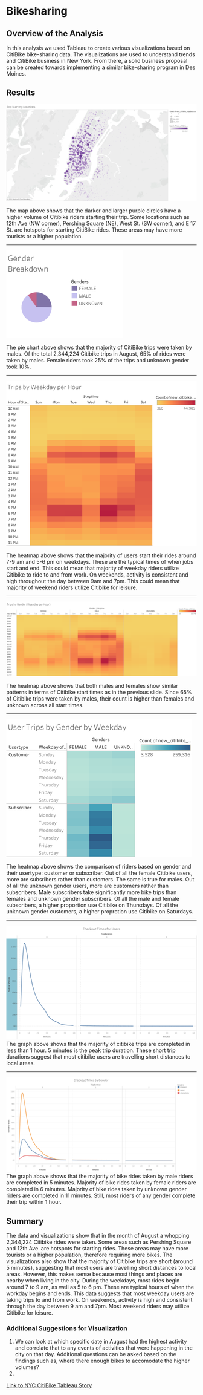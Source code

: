 # Bikesharing

## Overview of the Analysis 
In this analysis we used Tableau to create various visualizations based on CitiBike bike-sharing data. The visualizations are used to understand trends and CitiBike business in New York. From there, a solid business proposal can be created towards implementing a similar bike-sharing program in Des Moines. 

## Results 

![Top Starting Locations](Images/Top_Starting_Locations.png)

The map above shows that the darker and larger purple circles have a higher volume of Citibike riders starting their trip. Some locations such as 12th Ave (NW corner), Pershing Square (NE), West St. (SW corner), and E 17 St. are hotspots for starting CitiBike rides. These areas may have more tourists or a higher population. 

----
![Gender Breakdown](Images/Gender_Breakdown.png)

The pie chart above shows that the majority of CitiBike trips were taken by males. Of the total 2,344,224 Citibike trips in August, 65% of rides were taken by males. Female riders took 25% of the trips and unknown gender took 10%. 

----
![Trips by Weekdays](Images/Trips_Weekday.png)

The heatmap above shows that the majority of users start their rides around 7-9 am and 5-6 pm on weekdays. These are the typical times of when jobs start and end. This could mean that majority of weekday riders utilize Citibike to ride to and from work. On weekends, activity is consistent and high throughout the day between 9am and 7pm. This could mean that majority of weekend riders utilize Citibike for leisure. 

----
![Trips by Gender](Images/Trips_Gender.png)

The heatmap above shows that both males and females show similar patterns in terms of Citibike start times as in the previous slide.  Since 65% of Citibike trips were taken by males, their count is higher than females and unknown across all start times.

----
![User Trips](Images/User_Trips.png)

The heatmap above shows the comparison of riders based on gender and their usertype: customer or subscriber. Out of all the female Citibike users, more are subsribers rather than customers. The same is true for males. Out of all the unknown gender users, more are customers rather than subscribers. Male subscribers take significantly more bike trips than females and unknown gender subscribers. Of all the male and female subscribers, a higher proportion use Citibike on Thursdays. Of all the unknown gender customers, a higher proprotion use Citibike on Saturdays. 

----
![Checkout Time by Users](Images/Checkout_Times_Users.png)
The graph above shows that the majority of citibike trips  are completed in less than 1 hour. 5 minutes is the peak trip duration. These short trip durations suggest that most citibike users are travelling short distances to local areas.  

----
![Checkout Time by Gender](Images/Checkout_Times_Gender.png)
The graph above shows that the majority of bike rides taken by male riders are completed in 5 minutes. Majority of bike rides taken by female riders are completed in 6 minutes. Majority of bike rides taken by unknown gender riders are completed in 11 minutes. Still, most riders of any gender complete their trip within 1 hour. 

## Summary 

The data and visualizations show that in the month of August a whopping 2,344,224 Citibike rides were taken. Some areas such as Pershing Square and 12th Ave. are hotspots for starting rides. These areas may have more tourists or a higher population, therefore requiring more bikes. The visualizations also show that the majority of Citibike trips are short (around 5 minutes), suggesting that most users are travelling short distances to local areas. However, this makes sense because most things and places are nearby when living in the city. During the weekdays, most rides begin around 7 to 9 am, as well as 5 to 6 pm. These are typical hours of when the workday begins and ends. This data suggests that most weekday users are taking trips to and from work. On weekends, activity is high and consistent through the day between 9 am and 7pm. Most weekend riders may utilize Citibike for leisure. 

### Additional Suggestions for Visualization

1) We can look at which specific date in August had the highest activity and correlate that to any events of activities that were happening in the city on that day. Additional questions can be asked based on the findings such as, where there enough bikes to accomodate the higher volumes? 
2) 

[Link to NYC CitiBike Tableau Story](https://public.tableau.com/shared/G9HHDW6Y9?:display_count=n&:origin=viz_share_link)


